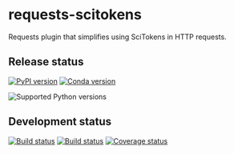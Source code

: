 # requests-scitokens

Requests plugin that simplifies using SciTokens in HTTP requests.

## Release status

[![PyPI version](https://badge.fury.io/py/requests-scitokens.svg)](http://badge.fury.io/py/requests-scitokens)
[![Conda version](https://img.shields.io/conda/vn/conda-forge/requests-scitokens.svg)](https://anaconda.org/conda-forge/requests-scitokens/)

![Supported Python versions](https://img.shields.io/pypi/pyversions/requests-scitokens.svg)

## Development status

[![Build status](https://github.com/duncanmmacleod/requests-scitokens/actions/workflows/python.yml/badge.svg?branch=main)](https://github.com/duncanmmacleod/requests-scitokens/actions?query=branch%3Amain)
[![Build status](https://github.com/duncanmmacleod/requests-scitokens/actions/workflows/packaging.yml/badge.svg?branch=main)](https://github.com/duncanmmacleod/requests-scitokens/actions?query=branch%3Amain)
[![Coverage status](https://codecov.io/gh/duncanmmacleod/requests-scitokens/graph/badge.svg?token=K2d77WxEkn)](https://codecov.io/gh/duncanmmacleod/requests-scitokens)
